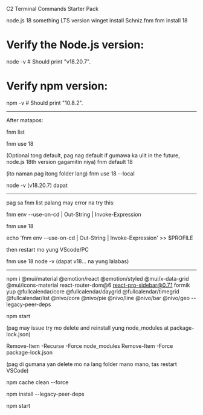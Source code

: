 C2 Terminal Commands Starter Pack

node.js 18 something LTS version
winget install Schniz.fnm
fnm install 18
# Verify the Node.js version:
node -v # Should print "v18.20.7".
# Verify npm version:
npm -v # Should print "10.8.2".

____________________________________________

After matapos:

fnm list

fnm use 18

(Optional tong default, pag nag default if gumawa ka ulit in the future, node.js 18th version gagamitin niya)
fnm default 18

(ito naman pag itong folder lang)
fnm use 18 --local

node -v
(v18.20.7) dapat

____________________________________________

pag sa fnm list palang may error na try this:

fnm env --use-on-cd | Out-String | Invoke-Expression

fnm use 18

echo 'fnm env --use-on-cd | Out-String | Invoke-Expression' >> $PROFILE

then restart mo yung VScode/PC

fnm use 18
node -v
(dapat v18... na yung lalabas)
__________________________________________________

npm i @mui/material @emotion/react @emotion/styled @mui/x-data-grid @mui/icons-material react-router-dom@6 react-pro-sidebar@0.7.1 formik yup @fullcalendar/core @fullcalendar/daygrid @fullcalendar/timegrid @fullcalendar/list @nivo/core @nivo/pie @nivo/line @nivo/bar @nivo/geo --legacy-peer-deps


npm start

(pag may issue try mo delete and reinstall yung node_modules at package-lock.json)

Remove-Item -Recurse -Force node_modules
Remove-Item -Force package-lock.json

(pag di gumana yan delete mo na lang folder mano mano, tas restart VSCode)

npm cache clean --force

npm install --legacy-peer-deps

npm start


